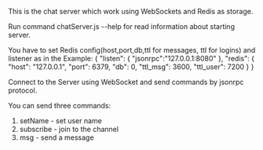 This is the chat server which work using WebSockets and Redis as storage.

Run command chatServer.js --help for read information about starting server.

You have to set Redis config(host,port,db,ttl for messages, ttl for logins) and listener as in the Example:
{
	"listen": {
		"jsonrpc":"127.0.0.1:8080"
	},
	"redis": {
		"host": "127.0.0.1",
		"port": 6379,
		"db": 0,
		"ttl_msg": 3600,
		"ttl_user": 7200
	}
}

Connect to the Server using WebSocket and send commands by jsonrpc protocol.

You can send three commands:
1. setName - set user name
2. subscribe - join to the channel
3. msg - send a message